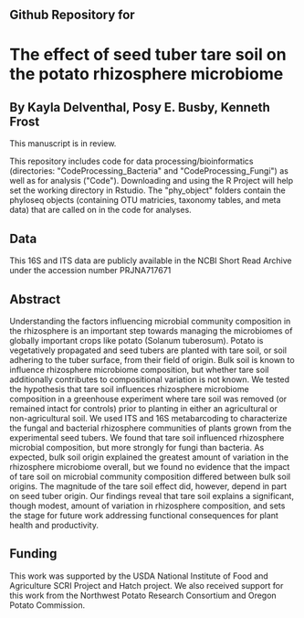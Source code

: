 ## Github Repository for
# The effect of seed tuber tare soil on the potato rhizosphere microbiome
## By Kayla Delventhal, Posy E. Busby, Kenneth Frost
This manuscript is in review.

This repository includes code for data processing/bioinformatics (directories: "CodeProcessing_Bacteria" and "CodeProcessing_Fungi") as well as for analysis ("Code"). Downloading and using the R Project will help set the working directory in Rstudio. The "phy_object" folders contain the phyloseq objects (containing OTU matricies, taxonomy tables, and meta data) that are called on in the code for analyses. 

## Data
This 16S and ITS data are publicly available in the NCBI Short Read Archive under the accession number PRJNA717671

## Abstract
Understanding the factors influencing microbial community composition in the rhizosphere is an important step towards managing the microbiomes of globally important crops like potato (Solanum tuberosum). Potato is vegetatively propagated and seed tubers are planted with tare soil, or soil adhering to the tuber surface, from their field of origin. Bulk soil is known to influence rhizosphere microbiome composition, but whether tare soil additionally contributes to compositional variation is not known. We tested the hypothesis that tare soil influences rhizosphere microbiome composition in a greenhouse experiment where tare soil was removed (or remained intact for controls) prior to planting in either an agricultural or non-agricultural soil. We used ITS and 16S metabarcoding to characterize the fungal and bacterial rhizosphere communities of plants grown from the experimental seed tubers. We found that tare soil influenced rhizosphere microbial composition, but more strongly for fungi than bacteria. As expected, bulk soil origin explained the greatest amount of variation in the rhizosphere microbiome overall, but we found no evidence that the impact of tare soil on microbial community composition differed between bulk soil origins. The magnitude of the tare soil effect did, however, depend in part on seed tuber origin. Our findings reveal that tare soil explains a significant, though modest, amount of variation in rhizosphere composition, and sets the stage for future work addressing functional consequences for plant health and productivity.

## Funding
This work was supported by the USDA National Institute of Food and Agriculture SCRI Project and Hatch project. We also received support for this work from the Northwest Potato Research Consortium and Oregon Potato Commission. 
